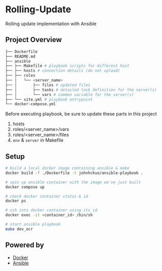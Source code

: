 # Rolling-Update
Rolling update implementation with Ansible

## Project Overview

```bash
├── Dockerfile
├── README.md
├── ansible
├── ├── Makefile # playbook scripts for different host
├── ├── hosts # connection details (do not upload)
├── ├── roles
├── │   └── <server_name>
├── │       ├── files # updated files
├── │       ├── tasks # detailed task definition for the server(s)
├── │       └── vars # common variable for the server(s)
├── └── site.yml # playbook entrypoint
└── docker-compose.yml
```

Before executing playbook, be sure to update these parts in this project
1. hosts
2. roles/<server_name>/vars
3. roles/<server_name>/files
4. `env` & `server` in Makefile

## Setup

```bash
# build a local docker image containing ansible & make
docker build -f ./Dockerfile -t johnhckuo/ansible-playbook .

# spin up ansible container with the image we've just built
docker compose up

# check docker container status & id
docker ps

# ssh into docker container using its id
docker exec -it <container_id> /bin/sh

# start ansible playbook
make dev_ocr
```

## Powered by
- [Docker](https://www.docker.com/)
- [Ansible](https://www.ansible.com/)